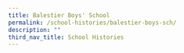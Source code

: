 ```yaml
---
title: Balestier Boys' School
permalink: /school-histories/balestier-boys-sch/
description: ""
third_nav_title: School Histories
---
```

